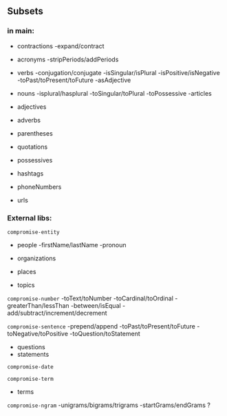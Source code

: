 ## Subsets

### in main:

- contractions
  -expand/contract

- acronyms
  -stripPeriods/addPeriods

* verbs
  -conjugation/conjugate
  -isSingular/isPlural
  -isPositive/isNegative
  -toPast/toPresent/toFuture
  -asAdjective

* nouns
  -isplural/hasplural
  -toSingular/toPlural
  -toPossessive
  -articles

* adjectives
* adverbs
* parentheses
* quotations
* possessives

* hashtags
* phoneNumbers
* urls

### External libs:

`compromise-entity`

- people
  -firstName/lastName
  -pronoun

- organizations
- places
- topics

`compromise-number`
-toText/toNumber
-toCardinal/toOrdinal
-greaterThan/lessThan
-between/isEqual
-add/subtract/increment/decrement

`compromise-sentence`
-prepend/append
-toPast/toPresent/toFuture
-toNegative/toPositive
-toQuestion/toStatement

- questions
- statements

`compromise-date`

`compromise-term`

- terms

`compromise-ngram`
-unigrams/bigrams/trigrams
-startGrams/endGrams ?
